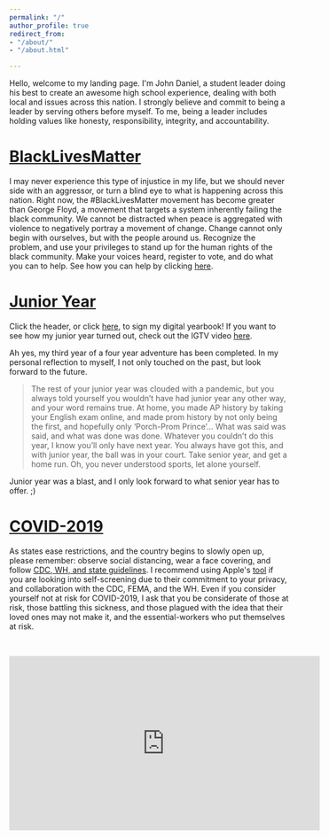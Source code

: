```yaml
---
permalink: "/"
author_profile: true
redirect_from:
- "/about/"
- "/about.html"

---
```


Hello, welcome to my landing page. I'm John Daniel, a student leader doing his best to create an awesome high school experience, dealing with both local and issues across this nation. I strongly believe and commit to being a leader by serving others before myself. To me, being a leader includes holding values like honesty, responsibility, integrity, and accountability.

[BlackLivesMatter](https://blacklivesmatters.carrd.co)
======
I may never experience this type of injustice in my life, but we should never side with an aggressor, or turn a blind eye to what is happening across this nation. Right now, the #BlackLivesMatter movement has become greater than George Floyd, a movement that targets a system inherently failing the black community. We cannot be distracted when peace is aggregated with violence to negatively portray a movement of change. Change cannot only begin with ourselves, but with the people around us. Recognize the problem, and use your privileges to stand up for the human rights of the black community. Make your voices heard, register to vote, and do what you can to help. See how you can help by clicking [here](https://blacklivesmatters.carrd.co).

[Junior Year](http://tinyurl.com/y8pafzwk)
======
Click the header, or click [here](http://tinyurl.com/y8pafzwk), to sign my digital yearbook! If you want to see how my junior year turned out, check out the IGTV video [here](https://www.instagram.com/tv/B-38w5oj_Bo/?igshid=380yc2xiaqjx).

Ah yes, my third year of a four year adventure has been completed. In my personal reflection to myself, I not only touched on the past, but look forward to the future.

> The rest of your junior year was clouded with a pandemic, but you always told yourself you wouldn’t have had junior year any other way, and your word remains true. At home, you made AP history by taking your English exam online, and made prom history by not only being the first, and hopefully only ‘Porch-Prom Prince’... What was said was said, and what was done was done. Whatever you couldn’t do this year, I know you’ll only have next year. You always have got this, and with junior year, the ball was in your court. Take senior year, and get a home run. Oh, you never understood sports, let alone yourself.

Junior year was a blast, and I only look forward to what senior year has to offer. ;)

[COVID-2019](https://coronavirus.gov/)
======
As states ease restrictions, and the country begins to slowly open up, please remember: observe social distancing, wear a face covering, and follow [CDC, WH, and state guidelines](https://coronavirus.gov/). I recommend using Apple's [tool](https://apple.com/covid19) if you are looking into self-screening due to their commitment to your privacy, and collaboration with the CDC, FEMA, and the WH. Even if you consider yourself not at risk for COVID-2019, I ask that you be considerate of those at risk, those battling this sickness, and those plagued with the idea that their loved ones may not make it, and the essential-workers who put themselves at risk.

&nbsp;

<iframe width="560" height="315" src="https://www.youtube-nocookie.com/embed/vh1UKAq_6XY?" frameborder="0" allow="accelerometer; autoplay; encrypted-media; gyroscope; picture-in-picture" allowfullscreen></iframe>
